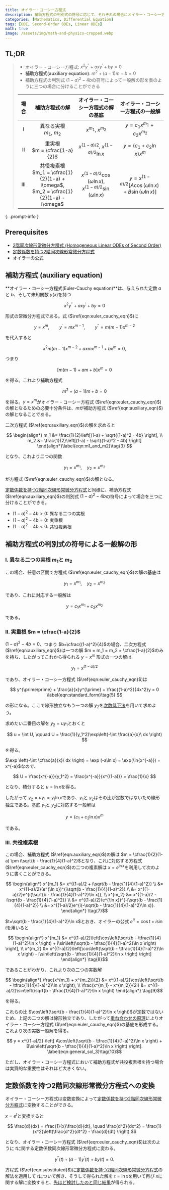 ```yaml
---
title: オイラー・コーシー方程式
description: 補助方程式の判別式の符号に応じて、それぞれの場合にオイラー・コーシー方程式の一般解がどのような形になるかを考察する。
categories: [Mathematics, Differential Equation]
tags: [ODE, Second-Order ODEs, Linear ODEs]
math: true
image: /assets/img/math-and-physics-cropped.webp
---
```


## TL;DR
> - オイラー・コーシー方程式: $x^2y^{\prime\prime} + axy^{\prime} + by = 0$
> - **補助方程式(auxiliary equation)**: $m^2 + (a-1)m + b = 0$
> - 補助方程式の判別式 $(1-a)^2 - 4b$の符号によって一般解の形を表のように三つの場合に分けることができる
>
> | 場合 | 補助方程式の解 | オイラー・コーシー方程式の解の基底 | オイラー・コーシー方程式の一般解 |
> | :---: | :---: | :---: | :---: |
> | I | 異なる実根<br>$m_1$, $m_2$ | $x^{m_1}$, $x^{m_2}$ | $y = c_1 x^{m_1} + c_2 x^{m_2}$ |
> | II | 重実根<br> $m = \cfrac{1-a}{2}$ | $x^{(1-a)/2}$, $x^{(1-a)/2}\ln{x}$ | $y = (c_1 + c_2 \ln x)x^m$ |
> | III | 共役複素根<br> $m_1 = \cfrac{1}{2}(1-a) + i\omega$, <br> $m_2 = \cfrac{1}{2}(1-a) - i\omega$ | $x^{(1-a)/2}\cos{(\omega \ln{x})}$, <br> $x^{(1-a)/2}\sin{(\omega \ln{x})}$ | $y = x^{(1-a)/2}[A\cos{(\omega \ln{x})} + B\sin{(\omega \ln{x})}]$ |
{: .prompt-info }

## Prerequisites
- [2階同次線形常微分方程式 (Homogeneous Linear ODEs of Second Order)](/posts/homogeneous-linear-odes-of-second-order/)
- [定数係数を持つ2階同次線形常微分方程式](/posts/homogeneous-linear-odes-with-constant-coefficients/)
- オイラーの公式

## 補助方程式 (auxiliary equation)
**オイラー・コーシー方程式(Euler-Cauchy equation)**は、与えられた定数 $a$と $b$、そして未知関数 $y(x)$を持つ

$$ x^2y^{\prime\prime} + axy^{\prime} + by = 0 \label{eqn:euler_cauchy_eqn}\tag{1} $$

形式の常微分方程式である。式 ($\ref{eqn:euler_cauchy_eqn}$)に

$$ y=x^m, \qquad y^{\prime}=mx^{m-1}, \qquad y^{\prime\prime}=m(m-1)x^{m-2} $$

を代入すると

$$ x^2m(m-1)x^{m-2} + axmx^{m-1} + bx^m = 0, $$

つまり

$$ [m(m-1) + am + b]x^m = 0 $$

を得る。これより補助方程式

$$ m^2 + (a-1)m + b = 0 \label{eqn:auxiliary_eqn}\tag{2} $$

を得る。$y=x^m$がオイラー・コーシー方程式 ($\ref{eqn:euler_cauchy_eqn}$)の解となるための必要十分条件は、$m$が補助方程式 ($\ref{eqn:auxiliary_eqn}$)の解となることである。

二次方程式 ($\ref{eqn:auxiliary_eqn}$)の解を求めると

$$ \begin{align*}
m_1 &= \frac{1}{2}\left[(1-a) + \sqrt{(1-a)^2 - 4b} \right], \\
m_2 &= \frac{1}{2}\left[(1-a) - \sqrt{(1-a)^2 - 4b} \right]
\end{align*}\label{eqn:m1_and_m2}\tag{3} $$

となり、これより二つの関数

$$ y_1 = x^{m_1}, \quad y_2 = x^{m_2}$$

が方程式 ($\ref{eqn:euler_cauchy_eqn}$)の解となる。

[定数係数を持つ2階同次線形常微分方程式](/posts/homogeneous-linear-odes-with-constant-coefficients/)と同様に、補助方程式 ($\ref{eqn:auxiliary_eqn}$)の判別式 $(1-a)^2 - 4b$の符号によって場合を三つに分けることができる。
- $(1-a)^2 - 4b > 0$: 異なる二つの実根
- $(1-a)^2 - 4b = 0$: 実重根
- $(1-a)^2 - 4b < 0$: 共役複素根

## 補助方程式の判別式の符号による一般解の形
### I. 異なる二つの実根 $m_1$と $m_2$
この場合、任意の区間で方程式 ($\ref{eqn:euler_cauchy_eqn}$)の解の基底は

$$ y_1 = x^{m_1}, \quad y_2 = x^{m_2} $$

であり、これに対応する一般解は

$$ y = c_1 x^{m_1} + c_2 x^{m_2} \label{eqn:general_sol_1}\tag{4}$$

である。

### II. 実重根 $m = \cfrac{1-a}{2}$
$(1-a)^2 - 4b = 0$、つまり $b=\cfrac{(1-a)^2}{4}$の場合、二次方程式 ($\ref{eqn:auxiliary_eqn}$)は一つの解 $m = m_1 = m_2 = \cfrac{1-a}{2}$のみを持ち、したがってこれから得られる $y = x^m$ 形式の一つの解は

$$ y_1 = x^{(1-a)/2} $$

であり、オイラー・コーシー方程式 ($\ref{eqn:euler_cauchy_eqn}$)は

$$ y^{\prime\prime} + \frac{a}{x}y^{\prime} + \frac{(1-a)^2}{4x^2}y = 0 \label{eqn:standard_form}\tag{5} $$

の形になる。ここで線形独立なもう一つの解 $y_2$を[次数低下法](/posts/homogeneous-linear-odes-of-second-order/#次数低下法-reduction-of-order)を用いて求めよう。

求めたい二番目の解を $y_2=uy_1$とおくと

$$ u = \int U, \qquad U = \frac{1}{y_1^2}\exp\left(-\int \frac{a}{x}\ dx \right) $$

を得る。

$\exp \left(-\int \cfrac{a}{x}\ dx \right) = \exp (-a\ln x) = \exp(\ln{x^{-a}}) = x^{-a}$なので、

$$ U = \frac{x^{-a}}{y_1^2} = \frac{x^{-a}}{x^{(1-a)}} = \frac{1}{x} $$

となり、積分すると $u = \ln x$を得る。

したがって $y_2 = uy_1 = y_1 \ln x$であり、$y_1$と $y_2$はその比が定数ではないため線形独立である。基底 $y_1$と $y_2$に対応する一般解は

$$ y = (c_1 + c_2 \ln x)x^m \label{eqn:general_sol_2}\tag{6}$$

である。

### III. 共役複素根
この場合、補助方程式 ($\ref{eqn:auxiliary_eqn}$)の解は $m = \cfrac{1}{2}(1-a) \pm i\sqrt{b - \frac{1}{4}(1-a)^2}$となり、これに対応する方程式 ($\ref{eqn:euler_cauchy_eqn}$)の二つの複素解は $x=e^{\ln x}$を利用して次のように書くことができる。

$$ \begin{align*}
x^{m_1} &= x^{(1-a)/2 + i\sqrt{b - \frac{1}{4}(1-a)^2}} \\
&= x^{(1-a)/2}(e^{\ln x})^{i\sqrt{b - \frac{1}{4}(1-a)^2}} \\
&= x^{(1-a)/2}e^{i(\sqrt{b - \frac{1}{4}(1-a)^2}\ln x)}, \\
x^{m_2} &= x^{(1-a)/2 - i\sqrt{b - \frac{1}{4}(1-a)^2}} \\
&= x^{(1-a)/2}(e^{\ln x})^{-i\sqrt{b - \frac{1}{4}(1-a)^2}} \\
&= x^{(1-a)/2}e^{i(-\sqrt{b - \frac{1}{4}(1-a)^2}\ln x)}.
\end{align*} \tag{7}$$

$t=\sqrt{b - \frac{1}{4}(1-a)^2}\ln x$とおき、オイラーの公式 $e^{it} = \cos{t} + i\sin{t}$を用いると

$$ \begin{align*}
x^{m_1} &= x^{(1-a)/2}\left[\cos\left(\sqrt{b - \tfrac{1}{4}(1-a)^2}\ln x \right) + i\sin\left(\sqrt{b - \tfrac{1}{4}(1-a)^2}\ln x \right) \right], \\
x^{m_2} &= x^{(1-a)/2}\left[\cos\left(\sqrt{b - \tfrac{1}{4}(1-a)^2}\ln x \right) - i\sin\left(\sqrt{b - \tfrac{1}{4}(1-a)^2}\ln x \right) \right]
\end{align*} \tag{8}$$

であることがわかり、これより次の二つの実数解

$$ \begin{align*}
\frac{x^{m_1} + x^{m_2}}{2} &= x^{(1-a)/2}\cos\left(\sqrt{b - \tfrac{1}{4}(1-a)^2}\ln x \right), \\
\frac{x^{m_1} - x^{m_2}}{2i} &= x^{(1-a)/2}\sin\left(\sqrt{b - \tfrac{1}{4}(1-a)^2}\ln x \right)
\end{align*} \tag{9}$$

を得る。

これらの比 $\cos\left(\sqrt{b - \frac{1}{4}(1-a)^2}\ln x \right)$が定数ではないため、上記の二つの解は線形独立であり、したがって[重ね合わせの原理](/posts/homogeneous-linear-odes-of-second-order/#重ね合わせの原理)によりオイラー・コーシー方程式 ($\ref{eqn:euler_cauchy_eqn}$)の基底を形成する。これより次の実数一般解を得る。

$$ y = x^{(1-a)/2} \left[ A\cos\left(\sqrt{b - \tfrac{1}{4}(1-a)^2}\ln x \right) + B\sin\left(\sqrt{b - \tfrac{1}{4}(1-a)^2}\ln x \right) \right]. \label{eqn:general_sol_3}\tag{10}$$

ただし、オイラー・コーシー方程式において補助方程式が共役複素根を持つ場合は実質的な重要性はそれほど大きくない。

## 定数係数を持つ2階同次線形常微分方程式への変換
オイラー・コーシー方程式は変数変換によって[定数係数を持つ2階同次線形常微分方程式](/posts/homogeneous-linear-odes-with-constant-coefficients/)に変換することができる。

$x = e^t$と変換すると

$$ \frac{d}{dx} = \frac{1}{x}\frac{d}{dt}, \quad \frac{d^2}{dx^2} = \frac{1}{x^2}\left(\frac{d^2}{dt^2} - \frac{d}{dt} \right) $$

となり、オイラー・コーシー方程式 ($\ref{eqn:euler_cauchy_eqn}$)は次のように $t$に関する定数係数同次線形常微分方程式に変わる。

$$ y^{\prime\prime}(t) + (a-1)y^{\prime}(t) + by(t) = 0. \label{eqn:substituted}\tag{11} $$

方程式 ($\ref{eqn:substituted}$)に[定数係数を持つ2階同次線形常微分方程式](/posts/homogeneous-linear-odes-with-constant-coefficients/)の解法を適用して $t$について解き、そうして得られた解を $t = \ln{x}$を用いて再び $x$に関する解に変換すると、[先ほど検討したのと同じ結果](#補助方程式の判別式の符号による一般解の形)が得られる。
